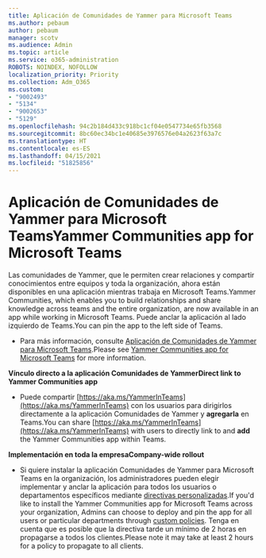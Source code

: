 ```yaml
---
title: Aplicación de Comunidades de Yammer para Microsoft Teams
ms.author: pebaum
author: pebaum
manager: scotv
ms.audience: Admin
ms.topic: article
ms.service: o365-administration
ROBOTS: NOINDEX, NOFOLLOW
localization_priority: Priority
ms.collection: Adm_O365
ms.custom:
- "9002493"
- "5134"
- "9002653"
- "5129"
ms.openlocfilehash: 94c2b184d433c918bc1cf04e0547734e65fb3568
ms.sourcegitcommit: 8bc60ec34bc1e40685e3976576e04a2623f63a7c
ms.translationtype: HT
ms.contentlocale: es-ES
ms.lasthandoff: 04/15/2021
ms.locfileid: "51825856"
---
```

# <a name="yammer-communities-app-for-microsoft-teams"></a><span data-ttu-id="b7e84-102">Aplicación de Comunidades de Yammer para Microsoft Teams</span><span class="sxs-lookup"><span data-stu-id="b7e84-102">Yammer Communities app for Microsoft Teams</span></span>

<span data-ttu-id="b7e84-103">Las comunidades de Yammer, que le permiten crear relaciones y compartir conocimientos entre equipos y toda la organización, ahora están disponibles en una aplicación mientras trabaja en Microsoft Teams.</span><span class="sxs-lookup"><span data-stu-id="b7e84-103">Yammer Communities, which enables you to build relationships and share knowledge across teams and the entire organization, are now available in an app while working in Microsoft Teams.</span></span> <span data-ttu-id="b7e84-104">Puede anclar la aplicación al lado izquierdo de Teams.</span><span class="sxs-lookup"><span data-stu-id="b7e84-104">You can pin the app to the left side of Teams.</span></span> 

- <span data-ttu-id="b7e84-105">Para más información, consulte [Aplicación de Comunidades de Yammer para Microsoft Teams](https://go.microsoft.com/fwlink/?linkid=2127757&clcid=0x409).</span><span class="sxs-lookup"><span data-stu-id="b7e84-105">Please see [Yammer Communities app for Microsoft Teams](https://go.microsoft.com/fwlink/?linkid=2127757&clcid=0x409) for more information.</span></span>

<span data-ttu-id="b7e84-106">**Vínculo directo a la aplicación Comunidades de Yammer**</span><span class="sxs-lookup"><span data-stu-id="b7e84-106">**Direct link to Yammer Communities app**</span></span>

- <span data-ttu-id="b7e84-107">Puede compartir [https://aka.ms/YammerInTeams](https://aka.ms/YammerInTeams) con los usuarios para dirigirlos directamente a la aplicación Comunidades de Yammer y **agregarla** en Teams.</span><span class="sxs-lookup"><span data-stu-id="b7e84-107">You can share [https://aka.ms/YammerInTeams](https://aka.ms/YammerInTeams) with users to directly link to and **add** the Yammer Communities app within Teams.</span></span>

<span data-ttu-id="b7e84-108">**Implementación en toda la empresa**</span><span class="sxs-lookup"><span data-stu-id="b7e84-108">**Company-wide rollout**</span></span>

- <span data-ttu-id="b7e84-109">Si quiere instalar la aplicación Comunidades de Yammer para Microsoft Teams en la organización, los administradores pueden elegir implementar y anclar la aplicación para todos los usuarios o departamentos específicos mediante [directivas personalizadas](https://docs.microsoft.com/microsoftteams/manage-apps).</span><span class="sxs-lookup"><span data-stu-id="b7e84-109">If you'd like to install the Yammer Communities app for Microsoft Teams across your organization, Admins can choose to deploy and pin the app for all users or particular departments through [custom policies](https://docs.microsoft.com/microsoftteams/manage-apps).</span></span> <span data-ttu-id="b7e84-110">Tenga en cuenta que es posible que la directiva tarde un mínimo de 2 horas en propagarse a todos los clientes.</span><span class="sxs-lookup"><span data-stu-id="b7e84-110">Please note it may take at least 2 hours for a policy to propagate to all clients.</span></span>
